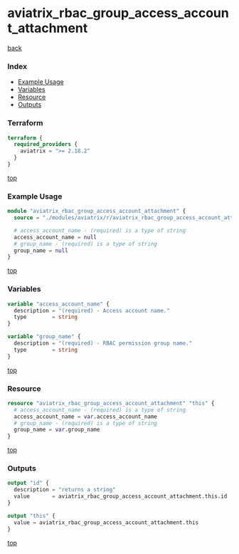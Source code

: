 # aviatrix_rbac_group_access_account_attachment

[back](../aviatrix.md)

### Index

- [Example Usage](#example-usage)
- [Variables](#variables)
- [Resource](#resource)
- [Outputs](#outputs)

### Terraform

```terraform
terraform {
  required_providers {
    aviatrix = ">= 2.18.2"
  }
}
```

[top](#index)

### Example Usage

```terraform
module "aviatrix_rbac_group_access_account_attachment" {
  source = "./modules/aviatrix/r/aviatrix_rbac_group_access_account_attachment"

  # access_account_name - (required) is a type of string
  access_account_name = null
  # group_name - (required) is a type of string
  group_name = null
}
```

[top](#index)

### Variables

```terraform
variable "access_account_name" {
  description = "(required) - Access account name."
  type        = string
}

variable "group_name" {
  description = "(required) - RBAC permission group name."
  type        = string
}
```

[top](#index)

### Resource

```terraform
resource "aviatrix_rbac_group_access_account_attachment" "this" {
  # access_account_name - (required) is a type of string
  access_account_name = var.access_account_name
  # group_name - (required) is a type of string
  group_name = var.group_name
}
```

[top](#index)

### Outputs

```terraform
output "id" {
  description = "returns a string"
  value       = aviatrix_rbac_group_access_account_attachment.this.id
}

output "this" {
  value = aviatrix_rbac_group_access_account_attachment.this
}
```

[top](#index)